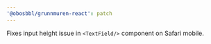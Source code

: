 ```yaml
---
'@obosbbl/grunnmuren-react': patch
---
```


Fixes input height issue in `<TextField/>` component on Safari mobile.
